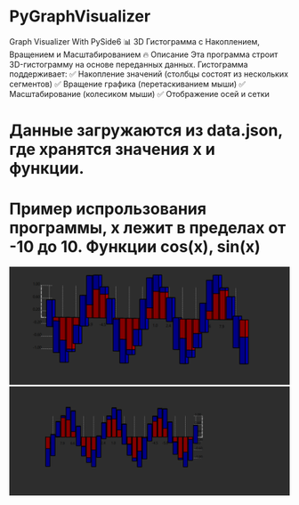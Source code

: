 # PyGraphVisualizer
Graph Visualizer With PySide6
📊 3D Гистограмма с Накоплением, Вращением и Масштабированием
🔥 Описание
Эта программа строит 3D-гистограмму на основе переданных данных. Гистограмма поддерживает:
✅ Накопление значений (столбцы состоят из нескольких сегментов)
✅ Вращение графика (перетаскиванием мыши)
✅ Масштабирование (колесиком мыши)
✅ Отображение осей и сетки

# Данные загружаются из data.json, где хранятся значения x и функции.

# Пример испрользования программы, x лежит в пределах от -10 до 10. Функции cos(x), sin(x)
![img.png](img.png)
![img_1.png](img_1.png)